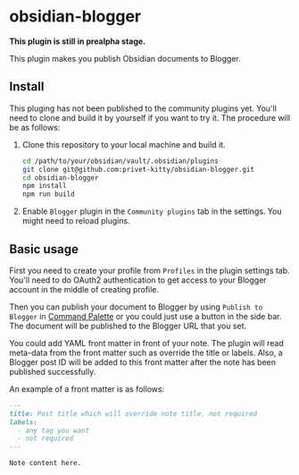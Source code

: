 # obsidian-blogger

**This plugin is still in prealpha stage.**

This plugin makes you publish Obsidian documents to Blogger.

## Install

This pluging has not been published to the community plugins yet. You'll need to clone and build it by yourself if you want to try it. The procedure will be as follows:

1. Clone this repository to your local machine and build it.
   ```bash
   cd /path/to/your/obsidian/vault/.obsidian/plugins
   git clone git@github.com:privet-kitty/obsidian-blogger.git
   cd obsidian-blogger
   npm install
   npm run build
   ```
2. Enable `Blogger` plugin in the `Community plugins` tab in the settings. You might need to reload plugins.

## Basic usage

First you need to create your profile from `Profiles` in the plugin settings tab. You'll need to do OAuth2 authentication to get access to your Blogger account in the middle of creating profile.

Then you can publish your document to Blogger by using `Publish to Blogger` in [Command Palette](https://help.obsidian.md/Plugins/Command+palette) or you could just use a button in the side bar. The document will be published to the Blogger URL that you set.

You could add YAML front matter in front of your note. The plugin will read meta-data from the front matter such as override the title or labels. Also, a Blogger post ID will be added to this front matter after the note has been published successfully.

An example of a front matter is as follows:

```markdown
---
title: Post title which will override note title, not required
labels:
  - any tag you want
  - not required
---

Note content here.
```
